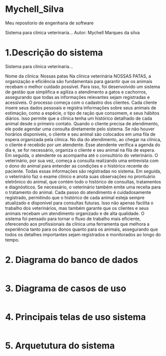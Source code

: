 # Mychell_Silva
Meu repositorio de engenharia de software

Sistema para clinica veterinaria...
Autor: Mychell Marques da silva

# 1.Descrição do sistema

Sistema para clinica veterinaria...

Nome da clínica:
Nossas patas
Na clínica veterinária NOSSAS PATAS, a organização e eficiência são fundamentais para garantir que os animais recebam o melhor cuidado possível. Para isso, foi desenvolvido um sistema de gestão que simplifica e agiliza o atendimento a gatos e cachorros, assegurando que todas as informações relevantes sejam registradas e acessíveis.
O processo começa com o cadastro dos clientes. Cada cliente insere seus dados pessoais e registra informações sobre seus animais de estimação, como a espécie, o tipo de ração que consomem, e seus hábitos diários. Isso permite que a clínica tenha um histórico detalhado de cada animal desde o primeiro contato.
Quando o cliente precisa de atendimento, ele pode agendar uma consulta diretamente pelo sistema. Se não houver horários disponíveis, o cliente e seu animal são colocados em uma fila de espera organizada pela clínica.
No dia do atendimento, ao chegar na clínica, o cliente é recebido por um atendente. Esse atendente verifica a agenda do dia e, se for necessário, organiza o cliente e seu animal na fila de espera. Em seguida, o atendente os acompanha até o consultório do veterinário.
O veterinário, por sua vez, começa a consulta realizando uma entrevista com o dono do animal para entender as condições e o histórico recente do paciente. Todas essas informações são registradas no sistema. Em seguida, o veterinário faz o exame clínico e anota suas observações no prontuário eletrônico do animal, que contém todo o histórico de consultas, tratamentos e diagnósticos. Se necessário, o veterinário também emite uma receita para o tratamento do animal.
Cada passo do atendimento é cuidadosamente registrado, permitindo que o histórico de cada animal esteja sempre atualizado e disponível para consultas futuras. Isso não apenas facilita o trabalho dos veterinários, mas também garante que os clientes e seus animais recebam um atendimento organizado e de alta qualidade. 
O sistema foi pensado para tornar o fluxo de trabalho mais eficiente, oferecendo aos profissionais da clínica uma ferramenta que melhora a experiência tanto para os donos quanto para os animais, assegurando que todos os detalhes importantes sejam registrados e monitorados ao longo do tempo.

# 2. Diagrama do banco de dados

![]()

# 3. Diagrama de casos de uso 

![]()

# 4. Principais telas de uso sistema

![]()


# 5. Arquetutura do sistema

![]()
